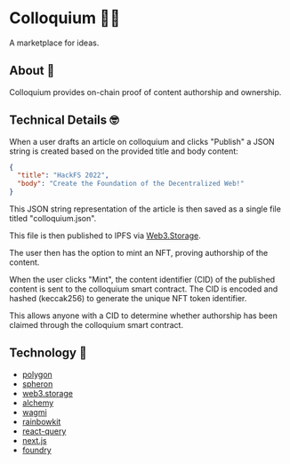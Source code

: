 # Colloquium ✍🏽

A marketplace for ideas.

## About 📝

Colloquium provides on-chain proof of content authorship and ownership.

## Technical Details 🤓

When a user drafts an article on colloquium and clicks "Publish" a
JSON string is created based on the provided title and body content:

```json
{
  "title": "HackFS 2022",
  "body": "Create the Foundation of the Decentralized Web!"
}
```

This JSON string representation of the article is then saved as a
single file titled "colloquium.json".

This file is then published to IPFS via [Web3.Storage](https://github.com/web3-storage/web3.storage).

The user then has the option to mint an NFT, proving authorship of the content.

When the user clicks "Mint", the content identifier (CID) of the published content
is sent to the colloquium smart contract. The CID is encoded and hashed (keccak256)
to generate the unique NFT token identifier.

This allows anyone with a CID to determine whether authorship has been claimed through
the colloquium smart contract.

## Technology 💾

- [polygon](https://polygon.technology/)
- [spheron](https://spheron.network/)
- [web3.storage](https://github.com/web3-storage/web3.storage)
- [alchemy](https://www.alchemy.com/)
- [wagmi](https://github.com/tmm/wagmi)
- [rainbowkit](https://github.com/rainbow-me/rainbowkit)
- [react-query](https://github.com/TanStack/query)
- [next.js](https://github.com/vercel/next.js)
- [foundry](https://github.com/foundry-rs/foundry)
